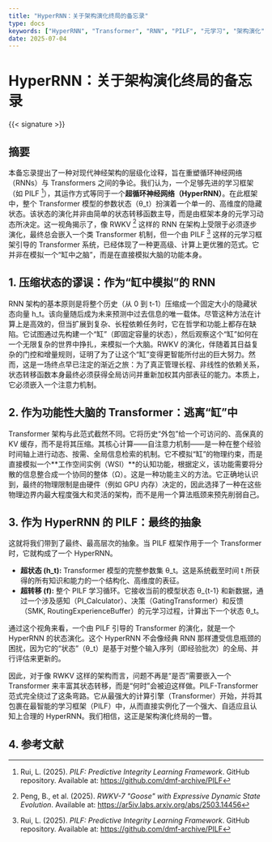 ```yaml
---
title: "HyperRNN：关于架构演化终局的备忘录"
type: docs
keywords: ["HyperRNN", "Transformer", "RNN", "PILF", "元学习", "架构演化", "RWKV"]
date: 2025-07-04
---
```


# HyperRNN：关于架构演化终局的备忘录

{{< signature >}}

## 摘要

本备忘录提出了一种对现代神经架构的层级化诠释，旨在重塑循环神经网络（RNNs）与 Transformers 之间的争论。我们认为，一个足够先进的学习框架（如 PILF [^2]），其运作方式等同于一个**超循环神经网络（HyperRNN）**。在此框架中，整个 Transformer 模型的参数状态（θ_t）扮演着一个单一的、高维度的隐藏状态。该状态的演化并非由简单的状态转移函数主导，而是由框架本身的元学习动态所决定。这一视角揭示了，像 RWKV [^1] 这样的 RNN 在架构上受限于必须逐步演化，最终总会嵌入一个类 Transformer 机制，但一个由 PILF [^2] 这样的元学习框架引导的 Transformer 系统，已经体现了一种更高级、计算上更优雅的范式。它并非在模拟一个“缸中之脑”，而是在直接模拟大脑的功能本身。

## 1. 压缩状态的谬误：作为“缸中模拟”的 RNN

RNN 架构的基本原则是将整个历史（从 0 到 t-1）压缩成一个固定大小的隐藏状态向量 h_t。该向量随后成为未来预测中过去信息的唯一载体。尽管这种方法在计算上是高效的，但当扩展到复杂、长程依赖任务时，它在哲学和功能上都存在缺陷。它试图通过先构建一个“缸”（即固定容量的状态），然后观察这个“缸”如何在一个无限复杂的世界中挣扎，来模拟一个大脑。RWKV 的演化，伴随着其日益复杂的门控和增量规则，证明了为了让这个“缸”变得更智能所付出的巨大努力。然而，这是一场终点早已注定的渐近之旅：为了真正管理长程、非线性的依赖关系，状态转移函数本身最终必须获得全局访问并重新加权其内部表征的能力。本质上，它必须嵌入一个注意力机制。

## 2. 作为功能性大脑的 Transformer：逃离“缸”中

Transformer 架构与此范式截然不同。它将历史“外包”给一个可访问的、高保真的 KV 缓存，而不是将其压缩。其核心计算——自注意力机制——是一种在整个经验时间轴上进行动态、按需、全局信息检索的机制。它不模拟“缸”的物理约束，而是直接模拟一个**工作空间实例（WSI）**的认知功能，根据定义，该功能需要将分散的信息整合成一个协同的整体（Ω）。这是一种功能主义的方法。它正确地认识到，最终的物理限制是由硬件（例如 GPU 内存）决定的，因此选择了一种在这些物理边界内最大程度强大和灵活的架构，而不是用一个算法瓶颈来预先削弱自己。

## 3. 作为 HyperRNN 的 PILF：最终的抽象

这就将我们带到了最终、最高层次的抽象。当 PILF 框架作用于一个 Transformer 时，它就构成了一个 HyperRNN。

- **超状态 (h_t):** Transformer 模型的完整参数集 θ_t。这是系统截至时间 t 所获得的所有知识和能力的一个结构化、高维度的表征。
- **超转移 (f):** 整个 PILF 学习循环。它接收当前的模型状态 θ_{t-1} 和新数据，通过一个涉及感知（PI_Calculator）、决策（GatingTransformer）和反馈（SMK, RoutingExperienceBuffer）的元学习过程，计算出下一个状态 θ_t。

通过这个视角来看，一个由 PILF 引导的 Transformer 的演化，就是一个 HyperRNN 的状态演化。这个 HyperRNN 不会像经典 RNN 那样遭受信息瓶颈的困扰，因为它的“状态”（θ_t）是基于对整个输入序列（即经验批次）的全局、并行评估来更新的。

因此，对于像 RWKV 这样的架构而言，问题不再是“是否”需要嵌入一个 Transformer 来丰富其状态转移，而是“何时”会被迫这样做。PILF-Transformer 范式完全绕过了这条弯路。它从最强大的计算引擎（Transformer）开始，并将其包裹在最智能的学习框架（PILF）中，从而直接实例化了一个强大、自适应且认知上合理的 HyperRNN。我们相信，这正是架构演化终局的一瞥。

## 4. 参考文献

[^1]: Peng, B., et al. (2025). *RWKV-7 "Goose" with Expressive Dynamic State Evolution*. Available at: <https://ar5iv.labs.arxiv.org/abs/2503.14456>
[^2]: Rui, L. (2025). *PILF: Predictive Integrity Learning Framework*. GitHub repository. Available at: <https://github.com/dmf-archive/PILF>

